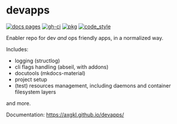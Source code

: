 # devapps


<!-- badges -->
[![docs pages][docs pages_img]][docs pages] [![gh-ci][gh-ci_img]][gh-ci] [![pkg][pkg_img]][pkg] [![code_style][code_style_img]][code_style] 

[docs pages]: https://axgkl.github.io/devapps/
[docs pages_img]: https://axgkl.github.io/devapps/img/badge_docs.svg
[gh-ci]: https://github.com/AXGKl/devapps/actions/workflows/ci.yml
[gh-ci_img]: https://github.com/AXGKl/devapps/actions/workflows/ci.yml/badge.svg
[pkg]: https://pypi.com/artifactory/pypi-ax-sources/devapps/2022.02.03/devapps-2022.02.03.tar.gz
[pkg_img]: https://axgkl.github.io/devapps/img/badge_pypi.svg
[code_style]: https://pypi.org/project/axblack/
[code_style_img]: https://axgkl.github.io/devapps/img/badge_axblack.svg
<!-- badges -->


Enabler repo for dev *and* ops friendly apps, in a normalized way.

Includes:

- logging (structlog)
- cli flags handling (abseil, with addons)
- docutools (mkdocs-material)
- project setup
- (test) resources management, including daemons and container filesystem layers

and more.




Documentation: https://axgkl.github.io/devapps/